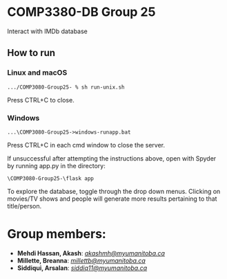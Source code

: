 # COMP3380-DB Group 25

Interact with IMDb database

## How to run
### Linux and macOS
```
.../COMP3080-Group25- % sh run-unix.sh
```
Press CTRL+C to close. 
### Windows
```
...\COMP3080-Group25->windows-runapp.bat
```
Press CTRL+C in each cmd window to close the server.

If unsuccessful after attempting the instructions above, open with Spyder by running app.py in the directory:
```
\COMP3080-Group25-\flask app
```
To explore the database, toggle through the drop down menus. Clicking on movies/TV shows and people will generate more results pertaining to that title/person. 

# Group members:

* 	__Mehdi Hassan, Akash__:	*akashmh@myumanitoba.ca*
*	__Millette, Breanna__:	*millettb@myumanitoba.ca*
*	__Siddiqui, Arsalan__:	*siddiq11@myumanitoba.ca*


